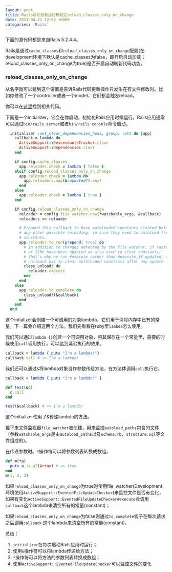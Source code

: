 ```yaml
---
layout: post
title: Rails自动加载运行机制之reload_classes_only_on_change
date: 2021-04-22 12:52 +0800
categories: 'Rails'
---
```


下面的源代码都是来自Rails 5.2.4.4。

Rails是通过`cache_classes`和`reload_classes_only_on_change`配置(在development环境下默认是cache_classes为false，即开启自动加载；reload_classes_only_on_change为true)是否开启自动刷新代码功能。

### reload_classes_only_on_change

从名字就可以猜到这个设置是告诉Rails代码更新操作只发生在有文件修改时。比如你修改了一个controller或者一个model，它们都会触发reload。

你可以在[这里](https://github.com/rails/rails/blob/4dcc5435e9569e084f6f90fcea6e7c37d7bd2b4d/railties/lib/rails/application/finisher.rb#L149)找到相关代码。

下面是一个initializer，它会在你启动，初始化Rails应用时候运行。Rails应用通常可以通过`bin/rails server`或者`bin/rails console`命令启动。

```ruby
  initializer :set_clear_dependencies_hook, group: :all do |app|
    callback = lambda do
      ActiveSupport::DescendantsTracker.clear
      ActiveSupport::Dependencies.clear
    end

    if config.cache_classes
      app.reloader.check = lambda { false }
    elsif config.reload_classes_only_on_change
      app.reloader.check = lambda do
        app.reloaders.map(&:updated?).any?
      end
    else
      app.reloader.check = lambda { true }
    end

    if config.reload_classes_only_on_change
      reloader = config.file_watcher.new(*watchable_args, &callback)
      reloaders << reloader

      # Prepend this callback to have autoloaded constants cleared before
      # any other possible reloading, in case they need to autoload fresh
      # constants.
      app.reloader.to_run(prepend: true) do
        # In addition to changes detected by the file watcher, if routes
        # or i18n have been updated we also need to clear constants,
        # that's why we run #execute rather than #execute_if_updated, this
        # callback has to clear autoloaded constants after any update.
        class_unload! do
          reloader.execute
        end
      end
    else
      app.reloader.to_complete do
        class_unload!(&callback)
      end
    end
  end
```

这个intializer会创建一个可调用的对象lambda，它们用于清除内存中已有的常量，下一篇会介绍这两个方法。我们先看看在ruby里`lambda`怎么使用。

我们可以通过`lambda {}`创建一个可调用对象，将其保存在一个常量里，需要的时候使用`call`调用执行，可以达到延迟执行的效果。

```ruby
callback = lambda { puts "I'm a lambda!"}
callback.call # => I'm a lambda!
```

我们还可以通过`&`将lambda对象当作参数传给方法，在方法体调用`call`执行它。

```ruby
callback = lambda { puts "I'm a lambda!" }

def test(&c)
  c.call
end

test(&callback) # => I'm a lambda!
```

这个initializer使用了&传递lambda的方法。

接下来文件监视器`file_watcher`被创建，用来监控`autoload_paths`包含的文件（参数`watchable_args`是由`autoload_paths`以及`schema.rb`、`structure.sql`等文件组成的)。

在传递参数时。`*`操作符可以将参数列表转换成数组。
```ruby
def m(*a)
  puts a.is_a?(Array) # => true
end
m(1, 2, 3)
```

如果`reload_classes_only_on_change`为true时使用file_watcher(Development环境使用`ActiveSupport::EventedFileUpdateChecker`)来监控文件是否有变化，如果有变化`ActiveSupport::EventedFileUpdateChecker#execute`会调用`callback`这个lambda来清空所有的常量(constant)；

如果`reload_classes_only_on_change`为false则通过`to_complete`钩子在每次请求之后调用`callback` 这个lambda来清空所有的常量(constant)。

总结：

1. `initializer`在每次启动Rails应用时运行；
2. 使用`&`操作符可以将lambda传递给方法；
3. `*`操作符可以将方法的参数列表转换成数组；
4. 使用`ActiveSupport::EventedFileUpdateChecker`可以监控文件的变化